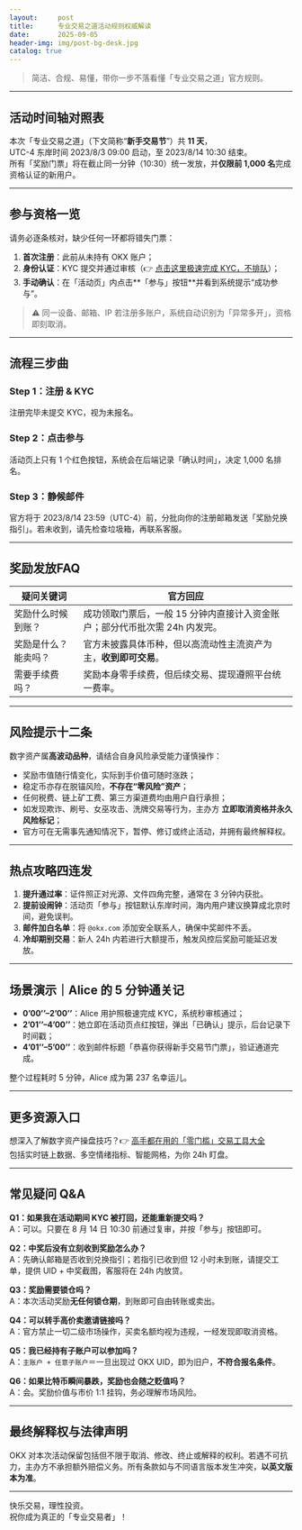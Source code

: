 ```yaml
---
layout:     post
title:      专业交易之道活动规则权威解读
date:       2025-09-05
header-img: img/post-bg-desk.jpg
catalog: true
---
```


> 简洁、合规、易懂，带你一步不落看懂「专业交易之道」官方规则。

---

## 活动时间轴对照表
本次「专业交易之道」（下文简称“**新手交易节**”）共 **11 天**，  
UTC-4 东岸时间 2023/8/3 09:00 启动，至 2023/8/14 10:30 结束。  
所有「奖励门票」将在截止同一分钟（10:30）统一发放，并**仅限前 1,000 名**完成资格认证的新用户。

---

## 参与资格一览
请务必逐条核对，缺少任何一环都将错失门票：

1. **首次注册**：此前从未持有 OKX 账户；  
2. **身份认证**：KYC 提交并通过审核（👉 [点击这里极速完成 KYC，不排队](https://okxdog.com/)）；  
3. **手动确认**：在「活动页」内点击**「参与」按钮**并看到系统提示“成功参与”。

> ⚠️ 同一设备、邮箱、IP 若注册多账户，系统自动识别为「异常多开」，资格即刻取消。

---

## 流程三步曲
### Step 1：注册 & KYC
注册完毕未提交 KYC，视为未报名。

### Step 2：点击参与
活动页上只有 1 个红色按钮，系统会在后端记录「确认时间」，决定 1,000 名排名。

### Step 3：静候邮件
官方将于 2023/8/14 23:59（UTC-4）前，分批向你的注册邮箱发送「奖励兑换指引」。若未收到，请先检查垃圾箱，再联系客服。

---

## 奖励发放FAQ

| 疑问关键词 | 官方回应 |
|---|---|
| 奖励什么时候到账？ | 成功领取门票后，一般 15 分钟内直接计入资金账户；部分代币批次需 24h 内发完。 |
| 奖励是什么？能卖吗？ | 官方未披露具体币种，但以高流动性主流资产为主，**收到即可交易**。 |
| 需要手续费吗？ | 奖励本身零手续费，但后续交易、提现遵照平台统一费率。 |

---

## 风险提示十二条

数字资产属**高波动品种**，请结合自身风险承受能力谨慎操作：

- 奖励市值随行情变化，实际到手价值可随时涨跌；  
- 稳定币亦存在脱锚风险，**不存在“零风险”资产**；  
- 任何税费、链上矿工费、第三方渠道费均由用户自行承担；  
- 如发现欺诈、刷号、女巫攻击、洗牌交易等行为，主办方 **立即取消资格并永久风险标记**；  
- 官方可在无需事先通知情况下，暂停、修订或终止活动，并拥有最终解释权。

---

## 热点攻略四连发

1. **提升通过率**：证件照正对光源、文件四角完整，通常在 3 分钟内获批。  
2. **提前设闹钟**：活动页「参与」按钮默认东岸时间，海内用户建议换算成北京时间，避免误判。  
3. **邮件加白名单**：将 `@okx.com` 添加安全联系人，确保中奖邮件不丢。  
4. **冷却期别交易**：新人 24h 内若进行大额提币，触发风控后奖励可能延迟发放。  

---

## 场景演示｜Alice 的 5 分钟通关记
- **0’00’’–2’00’’**：Alice 用护照极速完成 KYC，系统秒审核通过；  
- **2’01’’–4’00’’**：她立即在活动页点红按钮，弹出「已确认」提示，后台记录下时间戳；  
- **4’01’’–5’00’’**：收到邮件标题「恭喜你获得新手交易节门票」，验证通道完成。  

整个过程耗时 5 分钟，Alice 成为第 237 名幸运儿。

---

## 更多资源入口
想深入了解数字资产操盘技巧？👉 [高手都在用的「零门槛」交易工具大全](https://okxdog.com/)  
包括实时链上数据、多空情绪指标、智能网格，为你 24h 盯盘。

---

## 常见疑问 Q&A

**Q1：如果我在活动期间 KYC 被打回，还能重新提交吗？**  
A：可以。只要在 8 月 14 日 10:30 前通过复审，并按「参与」按钮即可。

**Q2：中奖后没有立刻收到奖励怎么办？**  
A：先确认邮箱是否收到兑换指引；若指引已收到但 12 小时未到账，请提交工单，提供 UID + 中奖截图，客服将在 24h 内放贷。

**Q3：奖励需要锁仓吗？**  
A：本次活动奖励**无任何锁仓期**，到账即可自由转账或卖出。

**Q4：可以转手高价卖邀请链接吗？**  
A：官方禁止一切二级市场操作，买卖名额均视为违规，一经发现即取消资格。

**Q5：我已经持有子账户可以参加吗？**  
A：`主账户 + 任意子账户`＝一旦出现过 OKX UID，即为旧户，**不符合报名条件**。

**Q6：如果比特币瞬间暴跌，奖励也会随之贬值吗？**  
A：会。奖励价值与市价 1:1 挂钩，务必理解市场风险。

---

## 最终解释权与法律声明
OKX 对本次活动保留包括但不限于取消、修改、终止或解释的权利。若遇不可抗力，主办方不承担额外赔偿义务。所有条款如与不同语言版本发生冲突，**以英文版本为准**。

---

快乐交易，理性投资。  
祝你成为真正的「专业交易者」！